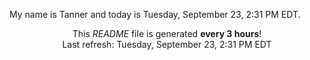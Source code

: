 My name is Tanner and today is Tuesday, September 23, 2:31 PM EDT.

<p align="center">This <i>README</i> file is generated <b>every 3 hours</b>!</br>Last refresh: Tuesday, September 23, 2:31 PM EDT<br /></p>
